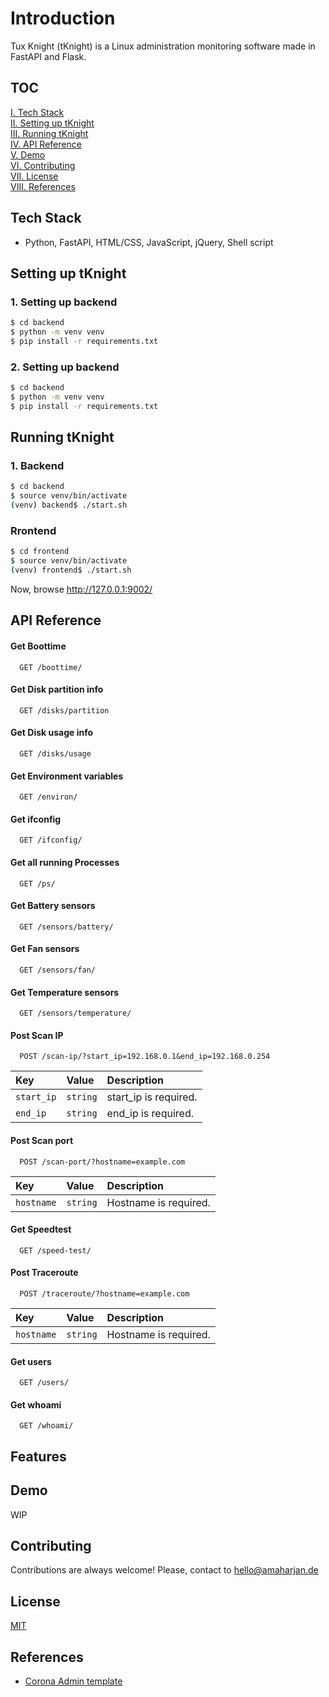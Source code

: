 # Introduction
Tux Knight (tKnight) is a Linux administration monitoring software made in FastAPI and Flask.

## TOC
[I. Tech Stack](#tech-stack)<br>
[II. Setting up tKnight](#setting-up-tknight)<br>
[III. Running tKnight](#running-tknight)<br>
[IV. API Reference](#api-reference)<br>
[V. Demo](#demo)<br>
[VI. Contributing](#contributing)<br>
[VII. License](#license)<br>
[VIII. References](#references)<br>

## Tech Stack
- Python, FastAPI, HTML/CSS, JavaScript, jQuery, Shell script

## Setting up tKnight
### 1. Setting up backend
```bash
$ cd backend
$ python -m venv venv
$ pip install -r requirements.txt
```

### 2. Setting up backend
```bash
$ cd backend
$ python -m venv venv
$ pip install -r requirements.txt
```

## Running tKnight
### 1. Backend
```bash
$ cd backend
$ source venv/bin/activate
(venv) backend$ ./start.sh
```

### Rrontend
```bash
$ cd frontend
$ source venv/bin/activate
(venv) frontend$ ./start.sh
```

Now, browse http://127.0.0.1:9002/

## API Reference
#### Get Boottime
```http
  GET /boottime/
```

#### Get Disk partition info
```http
  GET /disks/partition
```

#### Get Disk usage info
```http
  GET /disks/usage
```

#### Get Environment variables
```http
  GET /environ/
```

#### Get ifconfig
```http
  GET /ifconfig/
```

#### Get all running Processes
```http
  GET /ps/
```

#### Get Battery sensors  
```http
  GET /sensors/battery/
```

#### Get Fan sensors  
```http
  GET /sensors/fan/
```

#### Get Temperature sensors  
```http
  GET /sensors/temperature/
```

#### Post Scan IP
```http
  POST /scan-ip/?start_ip=192.168.0.1&end_ip=192.168.0.254
```
| Key | Value     | Description                       |
| :-------- | :------- | :-------------------------------- |
| `start_ip`  | `string` | start_ip is required. |
| `end_ip`  | `string` | end_ip is required. |

#### Post Scan port
```http
  POST /scan-port/?hostname=example.com
```
| Key | Value     | Description                       |
| :-------- | :------- | :-------------------------------- |
| `hostname`  | `string` | Hostname is required. |

#### Get Speedtest
```http
  GET /speed-test/
```

#### Post Traceroute
```http
  POST /traceroute/?hostname=example.com
```
| Key | Value     | Description                       |
| :-------- | :------- | :-------------------------------- |
| `hostname`  | `string` | Hostname is required. |

#### Get users
```http
  GET /users/
```

#### Get whoami
```http
  GET /whoami/
```

## Features


## Demo
WIP

## Contributing
Contributions are always welcome! Please, contact to hello@amaharjan.de

## License
[MIT](./LICENSE)

## References
- [Corona Admin template](https://www.bootstrapdash.com/product/corona-admin-template)



